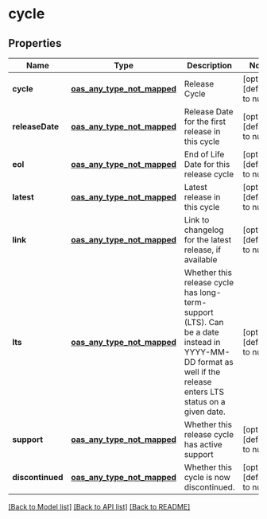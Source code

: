 # cycle
## Properties

| Name | Type | Description | Notes |
|------------ | ------------- | ------------- | -------------|
| **cycle** | [**oas_any_type_not_mapped**](.md) | Release Cycle | [optional] [default to null] |
| **releaseDate** | [**oas_any_type_not_mapped**](.md) | Release Date for the first release in this cycle | [optional] [default to null] |
| **eol** | [**oas_any_type_not_mapped**](.md) | End of Life Date for this release cycle | [optional] [default to null] |
| **latest** | [**oas_any_type_not_mapped**](.md) | Latest release in this cycle | [optional] [default to null] |
| **link** | [**oas_any_type_not_mapped**](.md) | Link to changelog for the latest release, if available | [optional] [default to null] |
| **lts** | [**oas_any_type_not_mapped**](.md) | Whether this release cycle has long-term-support (LTS). Can be a date instead in YYYY-MM-DD format as well if the release enters LTS status on a given date.  | [optional] [default to null] |
| **support** | [**oas_any_type_not_mapped**](.md) | Whether this release cycle has active support | [optional] [default to null] |
| **discontinued** | [**oas_any_type_not_mapped**](.md) | Whether this cycle is now discontinued. | [optional] [default to null] |

[[Back to Model list]](../README.md#documentation-for-models) [[Back to API list]](../README.md#documentation-for-api-endpoints) [[Back to README]](../README.md)

